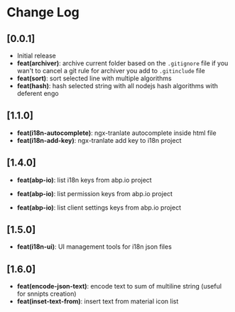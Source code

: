 # Change Log

## [0.0.1]

- Initial release
- **feat(archiver)**: archive current folder based on the `.gitignore` file if you wan't to cancel a git rule for archiver you add to `.gitinclude` file
- **feat(sort)**: sort selected line with multiple algorithms
- **feat(hash)**: hash selected string with all nodejs hash algorithms with deferent engo

## [1.1.0]

- **feat(i18n-autocomplete)**: ngx-tranlate autocomplete inside html file
- **feat(i18n-add-key)**: ngx-tranlate add key to i18n project
## [1.4.0]
- **feat(abp-io)**: list i18n keys from abp.io project

- **feat(abp-io)**: list permission keys from abp.io project

- **feat(abp-io)**: list client settings keys from abp.io project
## [1.5.0]

- **feat(i18n-ui)**: UI management tools for i18n json files 

## [1.6.0]
- **feat(encode-json-text)**: encode text to sum of multiline string (useful for snnipts creation)
- **feat(inset-text-from)**: insert text from material icon list